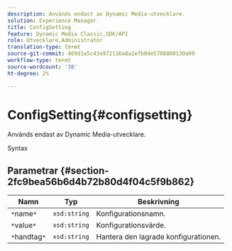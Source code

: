 ```yaml
---
description: Används endast av Dynamic Media-utvecklare.
solution: Experience Manager
title: ConfigSetting
feature: Dynamic Media Classic,SDK/API
role: Utvecklare,Administratör
translation-type: tm+mt
source-git-commit: 469d1a5c43a972116a8a2efb0de5708800130a99
workflow-type: tm+mt
source-wordcount: '38'
ht-degree: 2%

---
```



# ConfigSetting{#configsetting}

Används endast av Dynamic Media-utvecklare.

Syntax

## Parametrar {#section-2fc9bea56b6d4b72b80d4f04c5f9b862}

| Namn | Typ | Beskrivning |
|---|---|---|
| `*`name`*` | `xsd:string` | Konfigurationsnamn. |
| `*`value`*` | `xsd:string` | Konfigurationsvärde. |
| `*`handtag`*` | `xsd:string` | Hantera den lagrade konfigurationen. |

